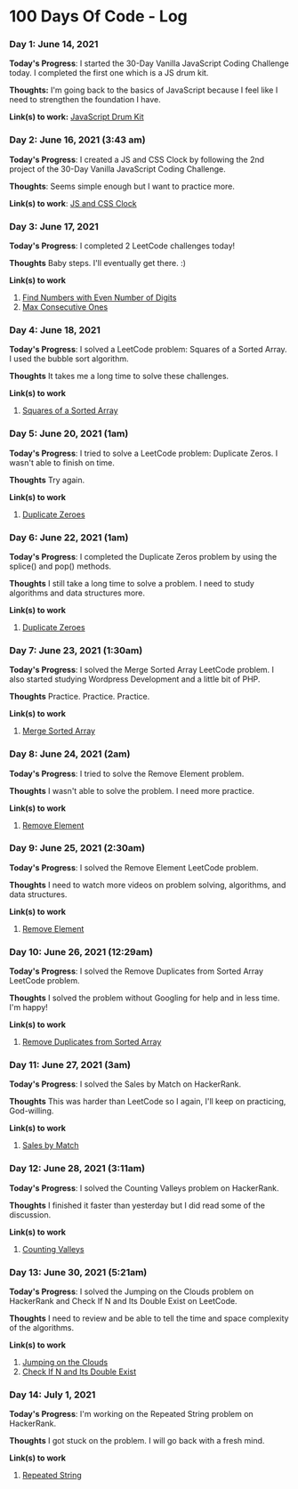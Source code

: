 # 100 Days Of Code - Log

### Day 1: June 14, 2021

**Today's Progress**: I started the 30-Day Vanilla JavaScript Coding Challenge today. I completed the first one which is a JS drum kit. 

**Thoughts:** I'm going back to the basics of JavaScript because I feel like I need to strengthen the foundation I have.

**Link(s) to work:** [JavaScript Drum Kit](https://github.com/nikkamille/JavaScript30/tree/master/01-js-drum-kit)

### Day 2: June 16, 2021 (3:43 am)

**Today's Progress**: I created a JS and CSS Clock by following the 2nd project of the 30-Day Vanilla JavaScript Coding Challenge.

**Thoughts**: Seems simple enough but I want to practice more.

**Link(s) to work**: [JS and CSS Clock](https://github.com/nikkamille/JavaScript30/tree/master/02-js-and-css-clock)

### Day 3: June 17, 2021

**Today's Progress**: I completed 2 LeetCode challenges today!

**Thoughts** Baby steps. I'll eventually get there. :)

**Link(s) to work**
1. [Find Numbers with Even Number of Digits](https://leetcode.com/problems/find-numbers-with-even-number-of-digits)
2. [Max Consecutive Ones](https://leetcode.com/problems/max-consecutive-ones)

### Day 4: June 18, 2021

**Today's Progress**: I solved a LeetCode problem: Squares of a Sorted Array. I used the bubble sort algorithm.

**Thoughts** It takes me a long time to solve these challenges.

**Link(s) to work**
1. [Squares of a Sorted Array](https://leetcode.com/problems/squares-of-a-sorted-array/)

### Day 5: June 20, 2021 (1am)

**Today's Progress**: I tried to solve a LeetCode problem: Duplicate Zeros. I wasn't able to finish on time.

**Thoughts** Try again.

**Link(s) to work**
1. [Duplicate Zeroes](https://leetcode.com/explore/learn/card/fun-with-arrays/525/inserting-items-into-an-array/3245/)

### Day 6: June 22, 2021 (1am)

**Today's Progress**: I completed the Duplicate Zeros problem by using the splice() and pop() methods.

**Thoughts** I still take a long time to solve a problem. I need to study algorithms and data structures more.

**Link(s) to work**
1. [Duplicate Zeroes](https://leetcode.com/explore/learn/card/fun-with-arrays/525/inserting-items-into-an-array/3245/)

### Day 7: June 23, 2021 (1:30am)

**Today's Progress**: I solved the Merge Sorted Array LeetCode problem. I also started studying Wordpress Development and a little bit of PHP.

**Thoughts** Practice. Practice. Practice.

**Link(s) to work**
1. [Merge Sorted Array](https://leetcode.com/problems/merge-sorted-array/)

### Day 8: June 24, 2021 (2am)

**Today's Progress**: I tried to solve the Remove Element problem.

**Thoughts** I wasn't able to solve the problem. I need more practice.

**Link(s) to work**
1. [Remove Element](https://leetcode.com/problems/remove-element/)

### Day 9: June 25, 2021 (2:30am)

**Today's Progress**: I solved the Remove Element LeetCode problem.

**Thoughts** I need to watch more videos on problem solving, algorithms, and data structures.

**Link(s) to work**
1. [Remove Element](https://leetcode.com/problems/remove-element/)

### Day 10: June 26, 2021 (12:29am)

**Today's Progress**: I solved the Remove Duplicates from Sorted Array LeetCode problem.

**Thoughts** I solved the problem without Googling for help and in less time. I'm happy!

**Link(s) to work**
1. [Remove Duplicates from Sorted Array](https://leetcode.com/problems/remove-duplicates-from-sorted-array/)

### Day 11: June 27, 2021 (3am)

**Today's Progress**: I solved the Sales by Match on HackerRank.

**Thoughts** This was harder than LeetCode so I again, I'll keep on practicing, God-willing.

**Link(s) to work**
1. [Sales by Match](https://www.hackerrank.com/challenges/sock-merchant/problem)

### Day 12: June 28, 2021 (3:11am)

**Today's Progress**: I solved the Counting Valleys problem on HackerRank.

**Thoughts** I finished it faster than yesterday but I did read some of the discussion.

**Link(s) to work**
1. [Counting Valleys](https://www.hackerrank.com/challenges/counting-valleys/problem)

### Day 13: June 30, 2021 (5:21am)

**Today's Progress**: I solved the Jumping on the Clouds problem on HackerRank and Check If N and Its Double Exist on LeetCode.

**Thoughts** I need to review and be able to tell the time and space complexity of the algorithms.

**Link(s) to work**
1. [Jumping on the Clouds](https://www.hackerrank.com/challenges/jumping-on-the-clouds/problem)
2. [Check If N and Its Double Exist](https://leetcode.com/problems/check-if-n-and-its-double-exist/)

### Day 14: July 1, 2021

**Today's Progress**: I'm working on the Repeated String problem on HackerRank. 

**Thoughts** I got stuck on the problem. I will go back with a fresh mind.

**Link(s) to work**
1. [Repeated String](https://www.hackerrank.com/challenges/repeated-string/problem)


